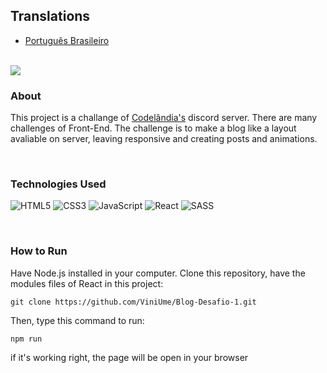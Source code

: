 ## Translations
    
- [Português Brasileiro](https://github.com/ViniUme/Blog-Desafio-1/blob/master/translations/README-ptbr.md)

<br>
<img src="https://user-images.githubusercontent.com/66230638/151236625-a0711ccd-2105-4148-bf2a-473794d5611d.PNG">

### About
This project is a challange of <a href="https://discord.com/invite/QevDJqCzaY">Codelândia's</a> discord server. There are many challenges of Front-End. The challenge is to make a blog like a layout avaliable on server, leaving responsive and creating posts and animations.

<br>

### Technologies Used
![HTML5](https://img.shields.io/badge/html5-%23E34F26.svg?style=for-the-badge&logo=html5&logoColor=white)
![CSS3](https://img.shields.io/badge/css3-%231572B6.svg?style=for-the-badge&logo=css3&logoColor=white)
![JavaScript](https://img.shields.io/badge/javascript-%23323330.svg?style=for-the-badge&logo=javascript&logoColor=%23F7DF1E)
![React](https://img.shields.io/badge/react-%2320232a.svg?style=for-the-badge&logo=react&logoColor=%2361DAFB)
![SASS](https://img.shields.io/badge/SASS-hotpink.svg?style=for-the-badge&logo=SASS&logoColor=white)

<br>

### How to Run
Have Node.js installed in your computer.
Clone this repository, have the modules files of React in this project:

    git clone https://github.com/ViniUme/Blog-Desafio-1.git
    
Then, type this command to run:

    npm run
    
if it's working right, the page will be open in your browser
